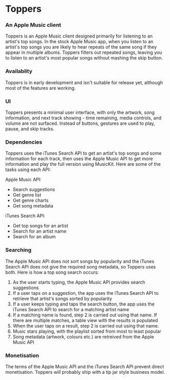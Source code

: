 # Toppers
### An Apple Music client

Toppers is an Apple Music client designed primarily for listening to an artist's top songs. In the stock Apple Music app, when you listen to an artist's top songs you are likely to hear repeats of the same song if they appear in multiple albums. Toppers filters out repeated songs, leaving you to listen to an artist's most popular songs without mashing the skip button. 

### Availablity
Toppers is in early development and isn't suitable for release yet, although most of the features are working.

### UI
Toppers presents a minimal user interface, with only the artwork, song information, and next track showing - time remaining, media controls, and volume are not surfaced. Instead of buttons, gestures are used to play, pause, and skip tracks.

### Dependencies
Toppers uses the iTunes Search API to get an artist's top songs and some information for each track, then uses the Apple Music API to get more information and play the full version using MusicKit. Here are some of the tasks using each API:

Apple Music API: 
- Search suggestions
- Get genre list
- Get genre charts
- Get song metadata

iTunes Search API: 
- Get top songs for an artist
- Search for an artist name
- Search for an album

### Searching
The Apple Music API does not sort songs by popularity and the iTunes Search API does not give the required song metadata, so Toppers uses both. Here is how a top song search occurs: 
1. As the user starts typing, the Apple Music API provides search suggestions
2. If a user taps on a suggestion, the app uses the iTunes Search API to retrieve that artist's songs sorted by popularity
3. If a user keeps typing and taps the search button, the app uses the iTunes Search API to search for a matching artist name 
4. If a matching name is found, step 2 is carried out using that name. If there are multiple matches, a table view with the results is populated
5. When the user taps on a result, step 2 is carried out using that name.
6. Music stars playing, with the playlist sorted from most to least popular 
7. Song metadata (artwork, colours etc.) are retreived from the Apple Music API

### Monetisation 
The terms of the Apple Music API and the iTunes Search API prevent direct monetisation. Toppers will probably ship with a tip jar style business model. 

###
